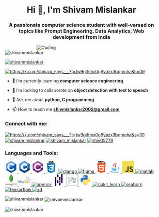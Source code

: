 <h1 align="center">Hi 👋, I'm Shivam Mislankar</h1>
<h3 align="center">A passionate computer science student with well-versed on topics like Prompt Engineering, Data Analytics, Web development from India</h3>
<img align ="right" alt ="Coding" Width ="400" scr="https://cdn.dribbble.com/users/2131993/screenshots/4948736/media/45dceb640723d72436c427add7966cf8.gif">
<p align="left"> <img src="https://komarev.com/ghpvc/?username=shivammislankar&label=Profile%20views&color=0e75b6&style=flat" alt="shivammislankar" /> </p>

<p align="left"> <a href="https://github.com/ryo-ma/github-profile-trophy"><img src="https://github-profile-trophy.vercel.app/?username=shivammislankar" alt="shivammislankar" /></a> </p>

<p align="left"> <a href="https://twitter.com/https://x.com/shivam_says___?t=tw9glhmx0g8yazx3bqmoha&s=09" target="blank"><img src="https://img.shields.io/twitter/follow/https://x.com/shivam_says___?t=tw9glhmx0g8yazx3bqmoha&s=09?logo=twitter&style=for-the-badge" alt="https://x.com/shivam_says___?t=tw9glhmx0g8yazx3bqmoha&s=09" /></a> </p>

- 🌱 I’m currently learning **computer science engineering**

- 👯 I’m looking to collaborate on **object detection with text to speech**

- 💬 Ask me about **python, C programming**

- 📫 How to reach me **shivmislankar2002@gmail.com**


<h3 align="left">Connect with me:</h3>
<p align="left">
<a href="https://twitter.com/https://x.com/shivam_says___?t=tw9glhmx0g8yazx3bqmoha&s=09" target="blank"><img align="center" src="https://raw.githubusercontent.com/rahuldkjain/github-profile-readme-generator/master/src/images/icons/Social/twitter.svg" alt="https://x.com/shivam_says___?t=tw9glhmx0g8yazx3bqmoha&s=09" height="30" width="40" /></a>
<a href="https://linkedin.com/in/shivam mislankar" target="blank"><img align="center" src="https://raw.githubusercontent.com/rahuldkjain/github-profile-readme-generator/master/src/images/icons/Social/linked-in-alt.svg" alt="shivam mislankar" height="30" width="40" /></a>
<a href="https://instagram.com/shivam_mislankar" target="blank"><img align="center" src="https://raw.githubusercontent.com/rahuldkjain/github-profile-readme-generator/master/src/images/icons/Social/instagram.svg" alt="shivam_mislankar" height="30" width="40" /></a>
<a href="https://discord.gg/shiv05779" target="blank"><img align="center" src="https://raw.githubusercontent.com/rahuldkjain/github-profile-readme-generator/master/src/images/icons/Social/discord.svg" alt="shiv05779" height="30" width="40" /></a>
</p>

<h3 align="left">Languages and Tools:</h3>
<p align="left"> <a href="https://www.cprogramming.com/" target="_blank" rel="noreferrer"> <img src="https://raw.githubusercontent.com/devicons/devicon/master/icons/c/c-original.svg" alt="c" width="40" height="40"/> </a> <a href="https://www.w3schools.com/cpp/" target="_blank" rel="noreferrer"> <img src="https://raw.githubusercontent.com/devicons/devicon/master/icons/cplusplus/cplusplus-original.svg" alt="cplusplus" width="40" height="40"/> </a> <a href="https://www.w3schools.com/cs/" target="_blank" rel="noreferrer"> <img src="https://raw.githubusercontent.com/devicons/devicon/master/icons/csharp/csharp-original.svg" alt="csharp" width="40" height="40"/> </a> <a href="https://www.w3schools.com/css/" target="_blank" rel="noreferrer"> <img src="https://raw.githubusercontent.com/devicons/devicon/master/icons/css3/css3-original-wordmark.svg" alt="css3" width="40" height="40"/> </a> <a href="https://www.djangoproject.com/" target="_blank" rel="noreferrer"> <img src="https://cdn.worldvectorlogo.com/logos/django.svg" alt="django" width="40" height="40"/> </a> <a href="https://www.figma.com/" target="_blank" rel="noreferrer"> <img src="https://www.vectorlogo.zone/logos/figma/figma-icon.svg" alt="figma" width="40" height="40"/> </a> <a href="https://www.w3.org/html/" target="_blank" rel="noreferrer"> <img src="https://raw.githubusercontent.com/devicons/devicon/master/icons/html5/html5-original-wordmark.svg" alt="html5" width="40" height="40"/> </a> <a href="https://www.java.com" target="_blank" rel="noreferrer"> <img src="https://raw.githubusercontent.com/devicons/devicon/master/icons/java/java-original.svg" alt="java" width="40" height="40"/> </a> <a href="https://developer.mozilla.org/en-US/docs/Web/JavaScript" target="_blank" rel="noreferrer"> <img src="https://raw.githubusercontent.com/devicons/devicon/master/icons/javascript/javascript-original.svg" alt="javascript" width="40" height="40"/> </a> <a href="https://www.mathworks.com/" target="_blank" rel="noreferrer"> <img src="https://upload.wikimedia.org/wikipedia/commons/2/21/Matlab_Logo.png" alt="matlab" width="40" height="40"/> </a> <a href="https://www.mongodb.com/" target="_blank" rel="noreferrer"> <img src="https://raw.githubusercontent.com/devicons/devicon/master/icons/mongodb/mongodb-original-wordmark.svg" alt="mongodb" width="40" height="40"/> </a> <a href="https://www.mysql.com/" target="_blank" rel="noreferrer"> <img src="https://raw.githubusercontent.com/devicons/devicon/master/icons/mysql/mysql-original-wordmark.svg" alt="mysql" width="40" height="40"/> </a> <a href="https://opencv.org/" target="_blank" rel="noreferrer"> <img src="https://www.vectorlogo.zone/logos/opencv/opencv-icon.svg" alt="opencv" width="40" height="40"/> </a> <a href="https://pandas.pydata.org/" target="_blank" rel="noreferrer"> <img src="https://raw.githubusercontent.com/devicons/devicon/2ae2a900d2f041da66e950e4d48052658d850630/icons/pandas/pandas-original.svg" alt="pandas" width="40" height="40"/> </a> <a href="https://www.photoshop.com/en" target="_blank" rel="noreferrer"> <img src="https://raw.githubusercontent.com/devicons/devicon/master/icons/photoshop/photoshop-line.svg" alt="photoshop" width="40" height="40"/> </a> <a href="https://www.python.org" target="_blank" rel="noreferrer"> <img src="https://raw.githubusercontent.com/devicons/devicon/master/icons/python/python-original.svg" alt="python" width="40" height="40"/> </a> <a href="https://scikit-learn.org/" target="_blank" rel="noreferrer"> <img src="https://upload.wikimedia.org/wikipedia/commons/0/05/Scikit_learn_logo_small.svg" alt="scikit_learn" width="40" height="40"/> </a> <a href="https://seaborn.pydata.org/" target="_blank" rel="noreferrer"> <img src="https://seaborn.pydata.org/_images/logo-mark-lightbg.svg" alt="seaborn" width="40" height="40"/> </a> <a href="https://www.tensorflow.org" target="_blank" rel="noreferrer"> <img src="https://www.vectorlogo.zone/logos/tensorflow/tensorflow-icon.svg" alt="tensorflow" width="40" height="40"/> </a> <a href="https://www.adobe.com/products/xd.html" target="_blank" rel="noreferrer"> <img src="https://cdn.worldvectorlogo.com/logos/adobe-xd.svg" alt="xd" width="40" height="40"/> </a> </p>

<p><img align="left" src="https://github-readme-stats.vercel.app/api/top-langs?username=shivammislankar&show_icons=true&locale=en&layout=compact" alt="shivammislankar" /></p>

<p>&nbsp;<img align="center" src="https://github-readme-stats.vercel.app/api?username=shivammislankar&show_icons=true&locale=en" alt="shivammislankar" /></p>

<p><img align="center" src="https://github-readme-streak-stats.herokuapp.com/?user=shivammislankar&" alt="shivammislankar" /></p>

